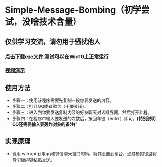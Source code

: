 # Simple-Message-Bombing（初学尝试，没啥技术含量）
## 仅供学习交流，请勿用于骚扰他人
### [点击下载exe文件](https://github.com/myhonor123/Simple-Message-Bombing/blob/main/Bomb/Bomb.exe) 测试可以在Win10上正常运行
### [视频演示](https://www.bilibili.com/video/BV1aF411t7mG)
## 使用方法
  - 步骤一：使用该程序需要先复制一段你要发送的内容。
  - 步骤二：打开QQ或者微信（不要关闭）。
  - 步骤三：进入到你要发送复制内容的好友聊天对话框界面，然后打开此程。
  - 步骤四：在程序中输入要发送的次数后，按回车键（enter）即可。**(特别说明QQ还需要输入要轰炸对象的备注)"**
 ## 实现原理
   - 调用 win api 获取qq和微信聊天窗口句柄，将其设置到前台，通过模拟键盘将剪切板内容粘贴发送。
